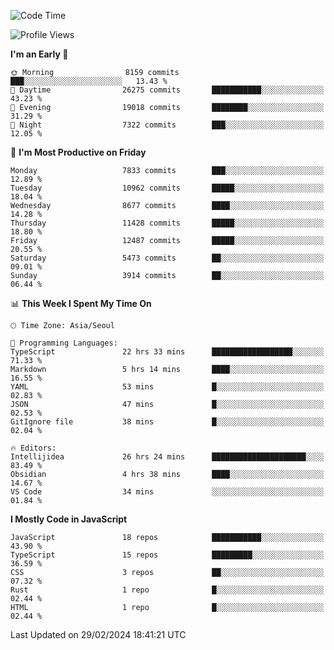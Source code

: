<!--START_SECTION:waka-->
![Code Time](http://img.shields.io/badge/Code%20Time-5%2C714%20hrs%201%20min-blue)

![Profile Views](http://img.shields.io/badge/Profile%20Views-0-blue)

**I'm an Early 🐤** 

```text
🌞 Morning                8159 commits        ███░░░░░░░░░░░░░░░░░░░░░░   13.43 % 
🌆 Daytime                26275 commits       ███████████░░░░░░░░░░░░░░   43.23 % 
🌃 Evening                19018 commits       ████████░░░░░░░░░░░░░░░░░   31.29 % 
🌙 Night                  7322 commits        ███░░░░░░░░░░░░░░░░░░░░░░   12.05 % 
```
📅 **I'm Most Productive on Friday** 

```text
Monday                   7833 commits        ███░░░░░░░░░░░░░░░░░░░░░░   12.89 % 
Tuesday                  10962 commits       █████░░░░░░░░░░░░░░░░░░░░   18.04 % 
Wednesday                8677 commits        ████░░░░░░░░░░░░░░░░░░░░░   14.28 % 
Thursday                 11428 commits       █████░░░░░░░░░░░░░░░░░░░░   18.80 % 
Friday                   12487 commits       █████░░░░░░░░░░░░░░░░░░░░   20.55 % 
Saturday                 5473 commits        ██░░░░░░░░░░░░░░░░░░░░░░░   09.01 % 
Sunday                   3914 commits        ██░░░░░░░░░░░░░░░░░░░░░░░   06.44 % 
```


📊 **This Week I Spent My Time On** 

```text
🕑︎ Time Zone: Asia/Seoul

💬 Programming Languages: 
TypeScript               22 hrs 33 mins      ██████████████████░░░░░░░   71.33 % 
Markdown                 5 hrs 14 mins       ████░░░░░░░░░░░░░░░░░░░░░   16.55 % 
YAML                     53 mins             █░░░░░░░░░░░░░░░░░░░░░░░░   02.83 % 
JSON                     47 mins             █░░░░░░░░░░░░░░░░░░░░░░░░   02.53 % 
GitIgnore file           38 mins             █░░░░░░░░░░░░░░░░░░░░░░░░   02.04 % 

🔥 Editors: 
Intellijidea             26 hrs 24 mins      █████████████████████░░░░   83.49 % 
Obsidian                 4 hrs 38 mins       ████░░░░░░░░░░░░░░░░░░░░░   14.67 % 
VS Code                  34 mins             ░░░░░░░░░░░░░░░░░░░░░░░░░   01.84 % 
```

**I Mostly Code in JavaScript** 

```text
JavaScript               18 repos            ███████████░░░░░░░░░░░░░░   43.90 % 
TypeScript               15 repos            █████████░░░░░░░░░░░░░░░░   36.59 % 
CSS                      3 repos             ██░░░░░░░░░░░░░░░░░░░░░░░   07.32 % 
Rust                     1 repo              █░░░░░░░░░░░░░░░░░░░░░░░░   02.44 % 
HTML                     1 repo              █░░░░░░░░░░░░░░░░░░░░░░░░   02.44 % 
```




 Last Updated on 29/02/2024 18:41:21 UTC
<!--END_SECTION:waka-->
